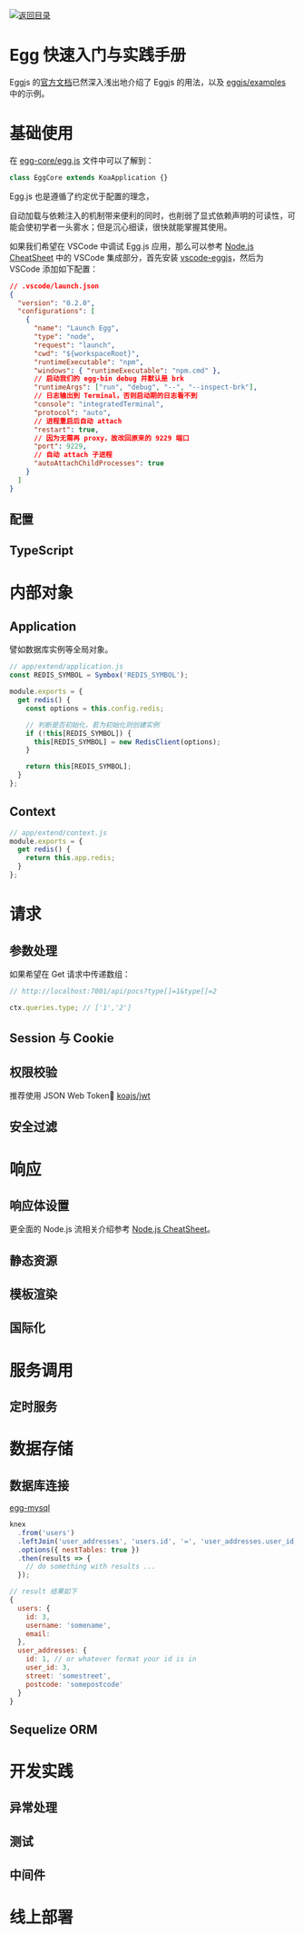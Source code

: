 [![返回目录](https://parg.co/UCb)](https://github.com/wxyyxc1992/Awesome-CheatSheet)

# Egg 快速入门与实践手册

Eggjs 的[官方文档](https://eggjs.org/zh-cn/)已然深入浅出地介绍了 Eggjs 的用法，以及 [eggjs/examples](https://github.com/eggjs/examples) 中的示例。

# 基础使用

在 [egg-core/egg.js](https://github.com/eggjs/egg-core/blob/master/lib/egg.js) 文件中可以了解到：

```js
class EggCore extends KoaApplication {}
```

Egg.js 也是遵循了约定优于配置的理念，

自动加载与依赖注入的机制带来便利的同时，也削弱了显式依赖声明的可读性，可能会使初学者一头雾水；但是沉心细读，很快就能掌握其使用。

如果我们希望在 VSCode 中调试 Egg.js 应用，那么可以参考 [Node.js CheatSheet]() 中的 VSCode 集成部分，首先安装 [vscode-eggjs](https://github.com/eggjs/vscode-eggjs)，然后为 VSCode 添加如下配置：

```json
// .vscode/launch.json
{
  "version": "0.2.0",
  "configurations": [
    {
      "name": "Launch Egg",
      "type": "node",
      "request": "launch",
      "cwd": "${workspaceRoot}",
      "runtimeExecutable": "npm",
      "windows": { "runtimeExecutable": "npm.cmd" },
      // 启动我们的 egg-bin debug 并默认是 brk
      "runtimeArgs": ["run", "debug", "--", "--inspect-brk"],
      // 日志输出到 Terminal，否则启动期的日志看不到
      "console": "integratedTerminal",
      "protocol": "auto",
      // 进程重启后自动 attach
      "restart": true,
      // 因为无需再 proxy，故改回原来的 9229 端口
      "port": 9229,
      // 自动 attach 子进程
      "autoAttachChildProcesses": true
    }
  ]
}
```

## 配置

## TypeScript

# 内部对象

## Application

譬如数据库实例等全局对象。

```js
// app/extend/application.js
const REDIS_SYMBOL = Symbox('REDIS_SYMBOL');

module.exports = {
  get redis() {
    const options = this.config.redis;

    // 判断是否初始化，若为初始化则创建实例
    if (!this[REDIS_SYMBOL]) {
      this[REDIS_SYMBOL] = new RedisClient(options);
    }

    return this[REDIS_SYMBOL];
  }
};
```

## Context

```js
// app/extend/context.js
module.exports = {
  get redis() {
    return this.app.redis;
  }
};
```

# 请求

## 参数处理

如果希望在 Get 请求中传递数组：

```js
// http://localhost:7001/api/pocs?type[]=1&type[]=2

ctx.queries.type; // ['1','2']
```

## Session 与 Cookie

## 权限校验

推荐使用 JSON Web Token [koajs/jwt](https://github.com/koajs/jwt)

## 安全过滤

# 响应

## 响应体设置

更全面的 Node.js 流相关介绍参考 [Node.js CheatSheet](https://parg.co/m56)。

## 静态资源

## 模板渲染

## 国际化

# 服务调用

## 定时服务

# 数据存储

## 数据库连接

[egg-mysql](https://github.com/eggjs/egg-mysql)

```js
knex
  .from('users')
  .leftJoin('user_addresses', 'users.id', '=', 'user_addresses.user_id')
  .options({ nestTables: true })
  .then(results => {
    // do something with results ...
  });

// result 结果如下
{
  users: {
    id: 3,
    username: 'somename',
    email:
  },
  user_addresses: {
    id: 1, // or whatever format your id is in
    user_id: 3,
    street: 'somestreet',
    postcode: 'somepostcode'
  }
}
```

## Sequelize ORM

# 开发实践

## 异常处理

## 测试

## 中间件

# 线上部署
